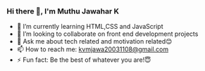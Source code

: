 ### Hi there 👋, I'm Muthu Jawahar K

- 🌱 I’m currently learning HTML,CSS and JavaScript
- 👯 I’m looking to collaborate on front end development projects
- 💬 Ask me about tech related and motivation related😊
- 📫 How to reach me: kvmjawa20031108@gmail.com
- ⚡ Fun fact: Be the best of whatever you are!😇
